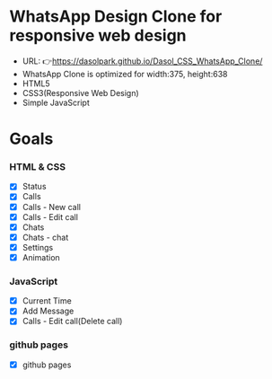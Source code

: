 # WhatsApp Design Clone for responsive web design

- URL: 👉https://dasolpark.github.io/Dasol_CSS_WhatsApp_Clone/
- WhatsApp Clone is optimized for width:375, height:638
- HTML5
- CSS3(Responsive Web Design)
- Simple JavaScript

# Goals

### HTML & CSS

- [x] Status
- [x] Calls
- [x] Calls - New call
- [x] Calls - Edit call
- [x] Chats
- [x] Chats - chat
- [x] Settings
- [x] Animation

### JavaScript

- [x] Current Time
- [x] Add Message
- [x] Calls - Edit call(Delete call)

### github pages

- [x] github pages
